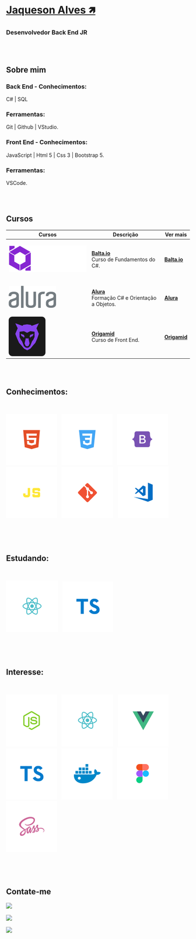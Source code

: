 # <b>[Jaqueson Alves 🡽](linkedin.com/in/ajcordeiro)</b>
### <b>Desenvolvedor Back End JR</b></b>
<br><br>

## <b>Sobre mim</b>
### Back End - Conhecimentos:<br>
C# | SQL 
### Ferramentas:
Git | Github | VStudio.<br>

### Front End - Conhecimentos:<br>
JavaScript | Html 5 | Css 3 | Bootstrap 5.<br>
### Ferramentas:
VSCode.<br>

<br><br>

## <b>Cursos</b>
<table>
  <thead>
    <tr>
      <th>Cursos</th>
      <th>Descrição</th>
      <th>Ver mais</th>
    </tr>
  </thead>

  <tbody>
    <tr>
      <td>

![Balta.io](./img/balta-logo.svg)
      </td>
      <td>
        <b>[Balta.io](https://balta.io/cursos/fundamentos-csharp)</b><br>
        Curso de Fundamentos do C#.
      </td>
      <td>
        <b>[Balta.io](https://balta.io/cursos/fundamentos-csharp)</b><br>
      </td>
    </tr>
    <tr>
      <td>

![Alura](./img/logo-alura.svg)
      </td>
      <td>
        <b>[Alura](https://www.alura.com.br)</b><br>
        Formação C# e Orientação a Objetos.
      </td>
      <td>
        <b>[Alura](https://www.alura.com.br)</b><br>
      </td>
    </tr>
    <tr>
      <td>
![Origamid](./img/origamid.svg)
      </td>
      <td>
        <b>[Origamid](https://www.origamid.com)</b><br>
        Curso de Front End.
      </td>
      <td>
        <b>[Origamid](https://www.origamid.com)</b><br>
      </td>
    </tr>
  </tbody>
</table>
<br><br>

## <b>Conhecimentos</b>:
<div style="display: inline_block; text-decoration: none; margin-bottom: 30px"><br>

  ![HTML](./img/html.svg) &nbsp;
  ![CSS](./img/css.svg) &nbsp;
  ![Bootstrap](./img/bootstrap.svg) &nbsp;
  ![JS](./img/js.svg) &nbsp;
  ![Git](./img/git.svg) &nbsp;
  ![VSCode](./img/vscode.svg) &nbsp;  
</div>
<br><br>

## <b>Estudando:</b>
<div style="display: inline_block; text-decoration: none; margin-bottom: 30px"><br>

  ![ReactJS](./img/reactjs.svg) &nbsp;
  ![TS](./img/ts.svg) &nbsp;

</div>
<br><br>

## <b>Interesse: </b>
<div style="display: inline_block; text-decoration: none; margin-bottom: 30px"><br>

  ![NodeJS](./img/nodejs.svg) &nbsp;
  ![ReactJS](./img/reactjs.svg) &nbsp;
  ![VueJS](./img/vuejs.svg) &nbsp;
  ![TS](./img/ts.svg) &nbsp;
  ![Docker](./img/docker.svg) &nbsp;
  ![Figma](./img/figma.svg) &nbsp;
  ![Sass](./img/sass.svg) &nbsp;

</div>
<br><br>

## <b>Contate-me</b>
<div>

  <a href="https://web.whatsapp.com/send?phone=+5511954358681&text=Olá%20como%20%20posso%20ajudar?%20" target="_blank"><img src="https://img.shields.io/badge/WHATSAPP-(11)95435--8681-%33920f/?style=for-the-badge&logo=whatsapp&logoColor=success"></a> &nbsp;

  <a href="mailto: jaquesonalves@hotmail.com"><img src="https://img.shields.io/badge/Email-jaquesonalves@hotmail.com-lightgrey?style=for-the-badge&logo=Gmail&logoColor=white"></a> &nbsp;
  
  <a href="https://www.linkedin.com/in/ajcordeiro/" target="_blank"><img src="https://img.shields.io/badge/Linkedin-ajcordeiro-blue?style=for-the-badge&logo=Linkedin&logoColor=white"></a> &nbsp;
  
</div>
<br><br>
